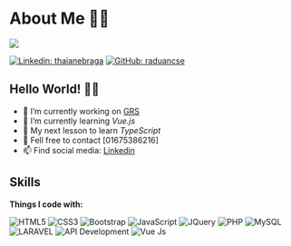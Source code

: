 # About Me 👨‍💻

![](https://img.shields.io/badge/lifeMoto-Explorer-brightgreen)
<!-- ![](https://img.shields.io/badge/Job-Looking-_.svg) -->

[![Linkedin: thaianebraga](https://img.shields.io/badge/-raduancse?style=flat-square&logo=Linkedin&logoColor=white&link=https:www.linkedin.com/in/raduan-islam/)](https://www.linkedin.com/in/raduan-islam/)
[![GitHub: raduancse](https://img.shields.io/github/followers/sujon-ahmed?label=follow&style=social)](https://github.com/raduancse)

## Hello World! 🙋‍♂️


- 🔭 I’m currently working on <a href="https://www.grs.gov.bd/">GRS</a>
- 🌱 I’m currently learning *Vue.js*
- 🤔 My next lesson to learn *TypeScript*
- 💬 Fell free to contact [01675386216]
- 📫 Find social media: [Linkedin](https://www.linkedin.com/in/raduan-islam/)


## Skills

**Things I code with:**

![HTML5](https://img.shields.io/badge/HTML5-E34F26?style=for-the-badge&logo=html5&logoColor=white)
![CSS3](https://img.shields.io/badge/CSS3-1572B6?style=for-the-badge&logo=css3&logoColor=white)
![Bootstrap](https://img.shields.io/badge/Bootstrap-563D7C?style=for-the-badge&logo=bootstrap&logoColor=white)
![JavaScript](https://img.shields.io/badge/JavaScript-F7DF1E?style=for-the-badge&logo=javascript&logoColor=black)
![JQuery](https://img.shields.io/badge/jQuery-0769AD?style=for-the-badge&logo=jquery&logoColor=white)
![PHP](https://img.shields.io/badge/PHP-777BB4?style=for-the-badge&logo=php&logoColor=white)
![MySQL](https://img.shields.io/badge/MySQL-00000F?style=for-the-badge&logo=mysql&logoColor=white)
![LARAVEL](https://img.shields.io/badge/LARAVEL-F05340?style=for-the-badge&logo=laravel&logoColor=white)
![API Development](https://img.shields.io/badge/API-Development-E05340?style=for-the-badge&logo=API&logoColor=white)
![Vue Js](https://img.shields.io/badge/Vue-F05343?style=for-the-badge&logo=vue&logoColor=green)



<br>

<!-- **Tools I love:**

![Git](https://img.shields.io/badge/git%20-%23F05033.svg?&style=for-the-badge&logo=git&logoColor=white)
![vs-code](https://img.shields.io/badge/-VS%20Code-007ACC?style=for-the-badge&logo=visual-studio-code)
![Github](https://img.shields.io/badge/GitHub-100000?style=for-the-badge&logo=github&logoColor=white) -->

<!-- <br>
<br> -->

<!-- # Github Statistics

![Visitor](https://komarev.com/ghpvc/?username=sujon-ahmedz&color=blueviolet&style=flat-square) 
[![Open Source Love](https://badges.frapsoft.com/os/v1/open-source.svg?v=103)](https://github.com/sujon-ahmed)
![made-with-Markdown](https://img.shields.io/badge/Made%20with-Markdown-1f425f.svg?style=flat-square)
![Maintenance](https://img.shields.io/badge/Maintained%3F-yes-green.svg?style=flat-square&color=brightgreen)
![Last-commit](https://img.shields.io/github/last-commit/sujon-ahmed/sujon-ahmed?style=flat-square&color=blueviolet)

![Md. Raduan Islam GitHub stats](https://github-readme-stats.vercel.app/api?username=raduancse&show_icons=true&theme=dracula)
![Most used language](https://github-readme-stats.vercel.app/api/top-langs/?username=raduancse&theme=dracula) -->


